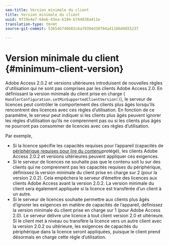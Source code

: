 ```yaml
---
seo-title: Version minimale du client
title: Version minimale du client
uuid: 9f39e4e7-64eb-43ea-b194-b744838a411e
translation-type: tm+mt
source-git-commit: 53654b740b03c6a79394d30704a41186d4655237

---
```



# Version minimale du client {#minimum-client-version}

Adobe Access 2.0.2 et versions ultérieures introduisent de nouvelles règles d&#39;utilisation qui ne sont pas comprises par les clients Adobe Access 2.0. En définissant la version minimale du client prise en charge ( `HandlerConfiguration.setMinSupportedClientVersion()`), le serveur de licences peut contrôler le comportement des clients plus âgés lorsqu’ils rencontrent des licences avec ces règles d’utilisation. En fonction de ce paramètre, le serveur peut indiquer si les clients plus âgés peuvent ignorer les règles d’utilisation qu’ils ne comprennent pas ou si les clients plus âgés ne pourront pas consommer de licences avec ces règles d’utilisation.

Par exemple,

* Si la licence spécifie les capacités requises pour l’appareil (capacités de [périphérique requises pour lire du contenu](../../../aaxs-protecting-content/content-introduction/content-usage-rules/content-runtime-application-restrictions/content-device-capabilities.md)protégé), les clients Adobe Access 2.0.2 et versions ultérieures peuvent appliquer ces exigences.
* Si le serveur de licences ne souhaite pas que le contenu soit lu sur des clients qui ne comprennent pas les capacités requises du périphérique, définissez la version minimale du client prise en charge sur 2 (pour la version 2.0.2). Cela empêchera le serveur d’émettre des licences aux clients Adobe Access avant la version 2.0.2. La version minimale du client sera également appliquée si la licence est transférée d’un client à un autre.
* Si le serveur de licences souhaite permettre aux clients plus âgés d’ignorer les exigences en matière de capacités de l’appareil, définissez la version minimale du client prise en charge sur 1 (pour Adobe Access 2.0). Le serveur délivre une licence à tout client version 2.0 et ultérieure. Si le client met à niveau ou transfère la licence vers un autre client avec la version 2.0.2 ou ultérieure, les exigences de capacités du périphérique dans la licence seront appliquées, puisque le client prend désormais en charge cette règle d’utilisation.

